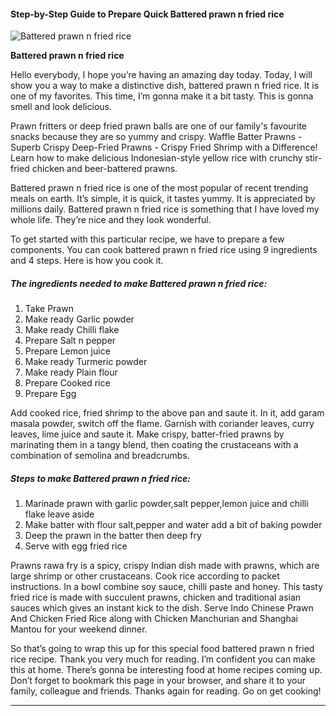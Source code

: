             

#### Step-by-Step Guide to Prepare Quick Battered prawn n fried rice

![Battered prawn n fried rice](https://img-global.cpcdn.com/recipes/77d13bd4f6542f92/751x532cq70/battered-prawn-n-fried-rice-recipe-main-photo.jpg)

**Battered prawn n fried rice**

Hello everybody, I hope you’re having an amazing day today. Today, I will show you a way to make a distinctive dish, battered prawn n fried rice. It is one of my favorites. This time, I’m gonna make it a bit tasty. This is gonna smell and look delicious.

Prawn fritters or deep fried prawn balls are one of our family's favourite snacks because they are so yummy and crispy. Waffle Batter Prawns - Superb Crispy Deep-Fried Prawns - Crispy Fried Shrimp with a Difference! Learn how to make delicious Indonesian-style yellow rice with crunchy stir-fried chicken and beer-battered prawns.

Battered prawn n fried rice is one of the most popular of recent trending meals on earth. It’s simple, it is quick, it tastes yummy. It is appreciated by millions daily. Battered prawn n fried rice is something that I have loved my whole life. They’re nice and they look wonderful.

To get started with this particular recipe, we have to prepare a few components. You can cook battered prawn n fried rice using 9 ingredients and 4 steps. Here is how you cook it.

##### The ingredients needed to make Battered prawn n fried rice:

1.  Take Prawn
2.  Make ready Garlic powder
3.  Make ready Chilli flake
4.  Prepare Salt n pepper
5.  Prepare Lemon juice
6.  Make ready Turmeric powder
7.  Make ready Plain flour
8.  Prepare Cooked rice
9.  Prepare Egg

Add cooked rice, fried shrimp to the above pan and saute it. In it, add garam masala powder, switch off the flame. Garnish with coriander leaves, curry leaves, lime juice and saute it. Make crispy, batter-fried prawns by marinating them in a tangy blend, then coating the crustaceans with a combination of semolina and breadcrumbs.

##### Steps to make Battered prawn n fried rice:

1.  Marinade prawn with garlic powder,salt pepper,lemon juice and chilli flake leave aside
2.  Make batter with flour salt,pepper and water add a bit of baking powder
3.  Deep the prawn in the batter then deep fry
4.  Serve with egg fried rice

Prawns rawa fry is a spicy, crispy Indian dish made with prawns, which are large shrimp or other crustaceans. Cook rice according to packet instructions. In a bowl combine soy sauce, chilli paste and honey. This tasty fried rice is made with succulent prawns, chicken and traditional asian sauces which gives an instant kick to the dish. Serve Indo Chinese Prawn And Chicken Fried Rice along with Chicken Manchurian and Shanghai Mantou for your weekend dinner.

So that’s going to wrap this up for this special food battered prawn n fried rice recipe. Thank you very much for reading. I’m confident you can make this at home. There’s gonna be interesting food at home recipes coming up. Don’t forget to bookmark this page in your browser, and share it to your family, colleague and friends. Thanks again for reading. Go on get cooking!

* * *